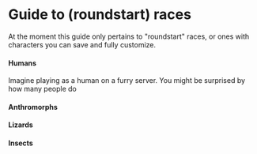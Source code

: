 # Guide to (roundstart) races

At the moment this guide only pertains to "roundstart" races, or ones with characters you can save and fully customize.

#### Humans
Imagine playing as a human on a furry server. You might be surprised by how many people do

#### Anthromorphs

#### Lizards

#### Insects
